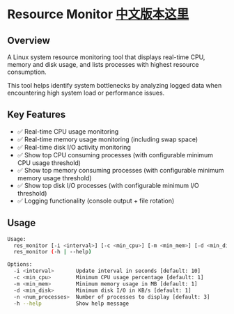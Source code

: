 # Resource Monitor [中文版本这里](Readme_cn.md)

## Overview
A Linux system resource monitoring tool that displays real-time CPU, memory and disk usage, and lists processes with highest resource consumption.

This tool helps identify system bottlenecks by analyzing logged data when encountering high system load or performance issues.

## Key Features
- ✅ Real-time CPU usage monitoring
- ✅ Real-time memory usage monitoring (including swap space)
- ✅ Real-time disk I/O activity monitoring
- ✅ Show top CPU consuming processes (with configurable minimum CPU usage threshold)
- ✅ Show top memory consuming processes (with configurable minimum memory usage threshold)
- ✅ Show top disk I/O processes (with configurable minimum I/O threshold)
- ✅ Logging functionality (console output + file rotation)

## Usage

```bash
Usage:
  res_monitor [-i <interval>] [-c <min_cpu>] [-m <min_mem>] [-d <min_disk>] [-n <num_processes>]
  res_monitor (-h | --help)

Options:
  -i <interval>       Update interval in seconds [default: 10]
  -c <min_cpu>        Minimum CPU usage percentage [default: 1]
  -m <min_mem>        Minimum memory usage in MB [default: 1]
  -d <min_disk>       Minimum disk I/O in KB/s [default: 1]
  -n <num_processes>  Number of processes to display [default: 3]
  -h --help           Show help message
